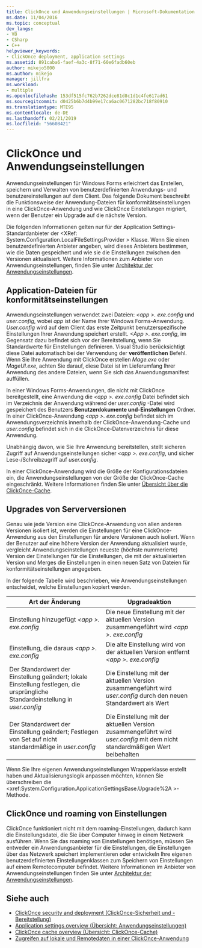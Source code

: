 ```yaml
---
title: ClickOnce und Anwendungseinstellungen | Microsoft-Dokumentation
ms.date: 11/04/2016
ms.topic: conceptual
dev_langs:
- VB
- CSharp
- C++
helpviewer_keywords:
- ClickOnce deployment, application settings
ms.assetid: 891caba6-faef-4a3c-8f71-60e6fadb60eb
author: mikejo5000
ms.author: mikejo
manager: jillfra
ms.workload:
- multiple
ms.openlocfilehash: 153df515fc762b7262dce81d8c1d1c4fe617ad61
ms.sourcegitcommit: d0425b6b7d4b99e17ca6ac0671282bc718f80910
ms.translationtype: MTE95
ms.contentlocale: de-DE
ms.lasthandoff: 02/21/2019
ms.locfileid: "56608421"
---
```

# <a name="clickonce-and-application-settings"></a>ClickOnce und Anwendungseinstellungen
Anwendungseinstellungen für Windows Forms erleichtert das Erstellen, speichern und Verwalten von benutzerdefinierten Anwendungs- und benutzereinstellungen auf dem Client. Das folgende Dokument beschreibt die Funktionsweise der Anwendung-Dateien für konformitätseinstellungen in eine ClickOnce-Anwendung und wie ClickOnce Einstellungen migriert, wenn der Benutzer ein Upgrade auf die nächste Version.

 Die folgenden Informationen gelten nur für der Application Settings-Standardanbieter der \<XRef: System.Configuration.LocalFileSettingsProvider > Klasse. Wenn Sie einen benutzerdefinierten Anbieter angeben, wird dieses Anbieters bestimmen, wie die Daten gespeichert und wie sie die Einstellungen zwischen den Versionen aktualisiert. Weitere Informationen zum Anbieter von Anwendungseinstellungen, finden Sie unter [Architektur der Anwendungseinstellungen](/dotnet/framework/winforms/advanced/application-settings-architecture).

## <a name="application-settings-files"></a>Application-Dateien für konformitätseinstellungen
 Anwendungseinstellungen verwendet zwei Dateien:  *\<app >. exe.config* und *user.config*, wobei *app* ist der Name Ihrer Windows Forms-Anwendung. *User.config* wird auf dem Client das erste Zeitpunkt benutzerspezifische Einstellungen Ihrer Anwendung speichert erstellt. *\<App >. exe.config*, im Gegensatz dazu befindet sich vor der Bereitstellung, wenn Sie Standardwerte für Einstellungen definieren. Visual Studio berücksichtigt diese Datei automatisch bei der Verwendung der **veröffentlichen** Befehl. Wenn Sie Ihre Anwendung mit ClickOnce erstellen *Mage.exe* oder *MageUI.exe*, achten Sie darauf, diese Datei ist im Lieferumfang Ihrer Anwendung des andere Dateien, wenn Sie sich das Anwendungsmanifest auffüllen.

 In einer Windows Forms-Anwendungen, die nicht mit ClickOnce bereitgestellt, eine Anwendung die  *\<app >. exe.config* Datei befindet sich im Verzeichnis der Anwendung während der *user.config* -Datei wird gespeichert des Benutzers **Benutzerdokumente und-Einstellungen** Ordner. In einer ClickOnce-Anwendung  *\<app >. exe.config* befindet sich im Anwendungsverzeichnis innerhalb der ClickOnce-Anwendung-Cache und *user.config* befindet sich in die ClickOnce-Datenverzeichnis für diese Anwendung.

 Unabhängig davon, wie Sie Ihre Anwendung bereitstellen, stellt sicheren Zugriff auf Anwendungseinstellungen sicher  *\<app >. exe.config*, und sicher Lese-/Schreibzugriff auf *user.config*.

 In einer ClickOnce-Anwendung wird die Größe der Konfigurationsdateien ein, die Anwendungseinstellungen von der Größe der ClickOnce-Cache eingeschränkt. Weitere Informationen finden Sie unter [Übersicht über die ClickOnce-Cache](../deployment/clickonce-cache-overview.md).

## <a name="version-upgrades"></a>Upgrades von Serverversionen
 Genau wie jede Version eine ClickOnce-Anwendung von allen anderen Versionen isoliert ist, werden die Einstellungen für eine ClickOnce-Anwendung aus den Einstellungen für andere Versionen auch isoliert. Wenn der Benutzer auf eine höhere Version der Anwendung aktualisiert wurde, vergleicht Anwendungseinstellungen neueste (höchste nummerierte) Version der Einstellungen für die Einstellungen, die mit der aktualisierten Version und Merges die Einstellungen in einen neuen Satz von Dateien für konformitätseinstellungen angegeben.

 In der folgende Tabelle wird beschrieben, wie Anwendungseinstellungen entscheidet, welche Einstellungen kopiert werden.

|Art der Änderung|Upgradeaktion|
|--------------------|--------------------|
|Einstellung hinzugefügt  *\<app >. exe.config*|Die neue Einstellung mit der aktuellen Version zusammengeführt wird  *\<app >. exe.config*|
|Einstellung, die daraus  *\<app >. exe.config*|Die alte Einstellung wird von der aktuellen Version entfernt  *\<app >. exe.config*|
|Der Standardwert der Einstellung geändert; lokale Einstellung festlegen, die ursprüngliche Standardeinstellung in *user.config*|Die Einstellung mit der aktuellen Version zusammengeführt wird *user.config* durch den neuen Standardwert als Wert|
|Der Standardwert der Einstellung geändert; Festlegen von Set auf nicht standardmäßige in *user.config*|Die Einstellung mit der aktuellen Version zusammengeführt wird *user.config* mit dem nicht standardmäßigen Wert beibehalten|

Wenn Sie Ihre eigenen Anwendungseinstellungen Wrapperklasse erstellt haben und Aktualisierungslogik anpassen möchten, können Sie überschreiben die \<xref:System.Configuration.ApplicationSettingsBase.Upgrade%2A >-Methode.

## <a name="clickonce-and-roaming-settings"></a>ClickOnce und roaming von Einstellungen
 ClickOnce funktioniert nicht mit dem roaming-Einstellungen, dadurch kann die Einstellungsdatei, die Sie über Computer hinweg in einem Netzwerk ausführen. Wenn Sie das roaming von Einstellungen benötigen, müssen Sie entweder ein Anwendungsanbieter für die Einstellungen, die Einstellungen über das Netzwerk speichert implementieren oder entwickeln Ihre eigenen benutzerdefinierten Einstellungenklassen zum Speichern von Einstellungen auf einem Remotecomputer befindet. Weitere Informationen im Anbieter von Anwendungseinstellungen finden Sie unter [Architektur der Anwendungseinstellungen](/dotnet/framework/winforms/advanced/application-settings-architecture).

## <a name="see-also"></a>Siehe auch
- [ClickOnce security and deployment (ClickOnce-Sicherheit und -Bereitstellung)](../deployment/clickonce-security-and-deployment.md)
- [Application settings overview (Übersicht: Anwendungseinstellungen)](/dotnet/framework/winforms/advanced/application-settings-overview)
- [ClickOnce cache overview (Übersicht: ClickOnce-Cache)](../deployment/clickonce-cache-overview.md)
- [Zugreifen auf lokale und Remotedaten in einer ClickOnce-Anwendung](../deployment/accessing-local-and-remote-data-in-clickonce-applications.md)